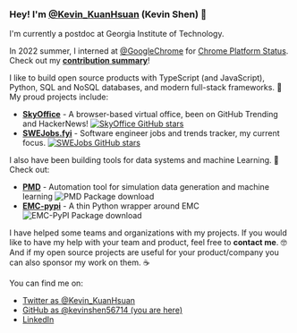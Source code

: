 ### Hey! I'm [@Kevin_KuanHsuan](https://twitter.com/Kevin_KuanHsuan) (Kevin Shen) 👋

I'm currently a postdoc at Georgia Institute of Technology. 

In 2022 summer, I interned at [@GoogleChrome](https://github.com/GoogleChrome/chromium-dashboard) for [Chrome Platform Status](https://chromestatus.com/roadmap). Check out my **[contribution summary](https://kevinshen56714.github.io/chromestatus-intern)**!


I like to build open source products with TypeScript (and JavaScript), Python, SQL and NoSQL databases, and modern full-stack frameworks. 🤖 My proud projects include:

- [**SkyOffice**](https://sky-office.co/) - A browser-based virtual office, been on GitHub Trending and HackerNews! [![SkyOffice GitHub stars](https://img.shields.io/github/stars/kevinshen56714/SkyOffice.svg?style=social&label=Star)](https://github.com/kevinshen56714/SkyOffice)
- [**SWEJobs.fyi**](https://swejobs.fyi/) - Software engineer jobs and trends tracker, my current focus. [![SWEJobs GitHub stars](https://img.shields.io/github/stars/kevinshen56714/SWEJobs.fyi.svg?style=social&label=Star)](https://github.com/kevinshen56714/SWEJobs.fyi) 

I also have been building tools for data systems and machine Learning. 🚀 Check out:

- [**PMD**](https://github.com/Ramprasad-Group/Polymer-Molecular-Dynamics) - Automation tool for simulation data generation and machine learning <img src="https://pepy.tech/badge/pmd" alt="PMD Package download">
- [**EMC-pypi**](https://github.com/kevinshen56714/emc-pypi) - A thin Python wrapper around EMC <img src="https://pepy.tech/badge/emc-pypi" alt="EMC-PyPI Package download">

I have helped some teams and organizations with my projects. If you would like to have my help with your team and product, feel free to **contact me**. 🤓 And if my open source projects are useful for your product/company you can also sponsor my work on them. ☕

You can find me on:

* [Twitter as @Kevin_KuanHsuan](https://twitter.com/Kevin_KuanHsuan)
* [GitHub as @kevinshen56714 (you are here)](https://github.com/kevinshen56714)
* [LinkedIn](https://www.linkedin.com/in/kuan-hsuan-shen)
